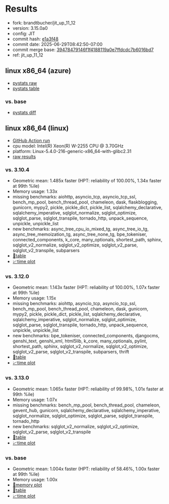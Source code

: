 # Results

- fork: brandtbucher/jit_up_11_12
- version: 3.15.0a0
- config: JIT
- commit hash: [e1a3f48](https://github.com/brandtbucher/cpython/commit/e1a3f48)
- commit date: 2025-06-29T08:42:50-07:00
- commit merge base: [39478479146f1f4188119a0e7ffdcdc7b6016bd7](https://github.com/python/cpython/commit/39478479146f1f4188119a0e7ffdcdc7b6016bd7)
- ref: jit_up_11_12

## linux x86_64 (azure)

- [pystats raw](bm-20250629-azure-x86_64-brandtbucher-jit_up_11_12-3.15.0a0-e1a3f48-pystats.json)
- [pystats table](bm-20250629-azure-x86_64-brandtbucher-jit_up_11_12-3.15.0a0-e1a3f48-pystats.md)

### vs. base

- [pystats diff](bm-20250629-azure-x86_64-brandtbucher-jit_up_11_12-3.15.0a0-e1a3f48-pystats-vs-base.md)

## linux x86_64 (linux)

- [GitHub Action run](https://github.com/faster-cpython/benchmarking/actions/runs/15956844317)
- cpu model: Intel(R) Xeon(R) W-2255 CPU @ 3.70GHz
- platform: Linux-5.4.0-216-generic-x86_64-with-glibc2.31
- [raw results](bm-20250629-linux-x86_64-brandtbucher-jit_up_11_12-3.15.0a0-e1a3f48.json)

### vs. 3.10.4

- Geometric mean: 1.485x faster (HPT: reliability of 100.00%, 1.34x faster at 99th %ile)
- Memory usage: 1.33x
- missing benchmarks: aiohttp, asyncio_tcp, asyncio_tcp_ssl, bench_mp_pool, bench_thread_pool, chameleon, dask, flaskblogging, gunicorn, mypy2, pickle, pickle_dict, pickle_list, sqlalchemy_declarative, sqlalchemy_imperative, sqlglot_normalize, sqlglot_optimize, sqlglot_parse, sqlglot_transpile, tornado_http, unpack_sequence, unpickle, unpickle_list
- new benchmarks: async_tree_cpu_io_mixed_tg, async_tree_io_tg, async_tree_memoization_tg, async_tree_none_tg, bpe_tokeniser, connected_components, k_core, many_optionals, shortest_path, sphinx, sqlglot_v2_normalize, sqlglot_v2_optimize, sqlglot_v2_parse, sqlglot_v2_transpile, subparsers
- [📄table](bm-20250629-linux-x86_64-brandtbucher-jit_up_11_12-3.15.0a0-e1a3f48-vs-3.10.4.md)
- [📈time plot](bm-20250629-linux-x86_64-brandtbucher-jit_up_11_12-3.15.0a0-e1a3f48-vs-3.10.4.svg)

### vs. 3.12.0

- Geometric mean: 1.143x faster (HPT: reliability of 100.00%, 1.07x faster at 99th %ile)
- Memory usage: 1.15x
- missing benchmarks: aiohttp, asyncio_tcp, asyncio_tcp_ssl, bench_mp_pool, bench_thread_pool, chameleon, dask, gunicorn, mypy2, pickle, pickle_dict, pickle_list, sqlalchemy_declarative, sqlalchemy_imperative, sqlglot_normalize, sqlglot_optimize, sqlglot_parse, sqlglot_transpile, tornado_http, unpack_sequence, unpickle, unpickle_list
- new benchmarks: bpe_tokeniser, connected_components, djangocms, genshi_text, genshi_xml, html5lib, k_core, many_optionals, pylint, shortest_path, sphinx, sqlglot_v2_normalize, sqlglot_v2_optimize, sqlglot_v2_parse, sqlglot_v2_transpile, subparsers, thrift
- [📄table](bm-20250629-linux-x86_64-brandtbucher-jit_up_11_12-3.15.0a0-e1a3f48-vs-3.12.0.md)
- [📈time plot](bm-20250629-linux-x86_64-brandtbucher-jit_up_11_12-3.15.0a0-e1a3f48-vs-3.12.0.svg)

### vs. 3.13.0

- Geometric mean: 1.065x faster (HPT: reliability of 99.98%, 1.01x faster at 99th %ile)
- Memory usage: 1.07x
- missing benchmarks: bench_mp_pool, bench_thread_pool, chameleon, gevent_hub, gunicorn, sqlalchemy_declarative, sqlalchemy_imperative, sqlglot_normalize, sqlglot_optimize, sqlglot_parse, sqlglot_transpile, tornado_http
- new benchmarks: sqlglot_v2_normalize, sqlglot_v2_optimize, sqlglot_v2_parse, sqlglot_v2_transpile
- [📄table](bm-20250629-linux-x86_64-brandtbucher-jit_up_11_12-3.15.0a0-e1a3f48-vs-3.13.0.md)
- [📈time plot](bm-20250629-linux-x86_64-brandtbucher-jit_up_11_12-3.15.0a0-e1a3f48-vs-3.13.0.svg)

### vs. base

- Geometric mean: 1.004x faster (HPT: reliability of 58.46%, 1.00x faster at 99th %ile)
- Memory usage: 1.00x
- [🧠memory plot](bm-20250629-linux-x86_64-brandtbucher-jit_up_11_12-3.15.0a0-e1a3f48-vs-base-mem.svg)
- [📄table](bm-20250629-linux-x86_64-brandtbucher-jit_up_11_12-3.15.0a0-e1a3f48-vs-base.md)
- [📈time plot](bm-20250629-linux-x86_64-brandtbucher-jit_up_11_12-3.15.0a0-e1a3f48-vs-base.svg)

